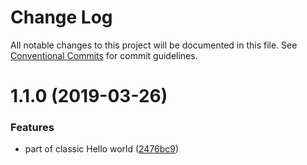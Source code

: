 # Change Log

All notable changes to this project will be documented in this file.
See [Conventional Commits](https://conventionalcommits.org) for commit guidelines.

# 1.1.0 (2019-03-26)


### Features

* part of classic Hello world ([2476bc9](https://github.com/Naimikan/lerna-conventional-commits-example/commit/2476bc9))
